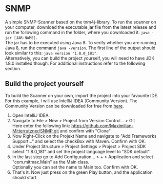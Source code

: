 # SNMP
A simple SNMP-Scanner based on the tnm4j-library.
To run the scanner on your computer, download the executable jar file from the latest release and run the following 
command in the folder, where you downloaded it: ```java -jar [JAR-NAME]```.  
The jar has to be executed using Java 8. To verify whether you are running Java 8, run the command ```java -version```. 
The first line of the output should look similar to this: ```java version "1.8.0_181"```.  
Alternatively, you can build the project yourself, you will need to have JDK 1.8.0 installed though. For additional 
instructions refer to the following section. 

## Build the project yourself
To build the Scanner on your own, import the project into your favourite IDE.
For this example, I will use IntelliJ IDEA (Community Version). The Community Version can be downloaded for free from [here](https://www.jetbrains.com/idea/download).
1. Open IntelliJ IDEA.
2. Navigate to File > New > Project from Version Control... > Git  
Here enter the following link: https://github.com/Maximilian-Mitterrutzner/SNMP.git and confirm with "Clone".
3. Now Right-Click on the Projekt Name and navigate to "Add Frameworks Support..." and select the checkBox with Maven. Confirm with OK.
4. Under Project Structure > Project Settings > Project > Project SDK select "1.8.0_181" and set the project language level to "SDK default".
5. In the last step go to Add Configuration... > + > Application and select "com.mitmax.Main" as the Main class.  
Optionally you can set the name to Main too. Confirm with OK.
6. That's it. Now just press on the green Play button, and the application should start.